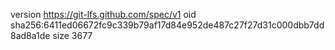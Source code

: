 version https://git-lfs.github.com/spec/v1
oid sha256:6411ed06672fc9c339b79af17d84e952de487c27f27d31c000dbb7dd8ad8a1de
size 3677
